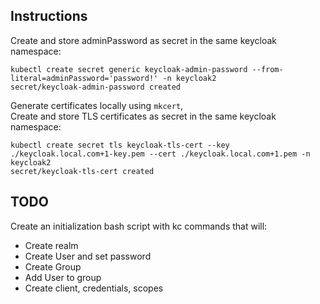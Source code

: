 ## Instructions 

Create and store adminPassword as secret in the same keycloak namespace:
```
kubectl create secret generic keycloak-admin-password --from-literal=adminPassword='password!' -n keycloak2
secret/keycloak-admin-password created
```

Generate certificates locally using `mkcert`,  
Create and store TLS certificates as secret in the same keycloak namespace:
```
kubectl create secret tls keycloak-tls-cert --key ./keycloak.local.com+1-key.pem --cert ./keycloak.local.com+1.pem -n keycloak2
secret/keycloak-tls-cert created
```

## TODO

Create an initialization bash script with kc commands that will:
- Create realm
- Create User and set password
- Create Group
- Add User to group
- Create client, credentials, scopes